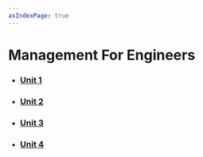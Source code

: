 ```yaml
---
asIndexPage: true
---
```


# Management For Engineers

- ### [Unit 1](./mfe/unit-1)

- ### [Unit 2](./mfe/unit-2)

- ### [Unit 3](./mfe/unit-3)

- ### [Unit 4](./mfe/unit-4)
